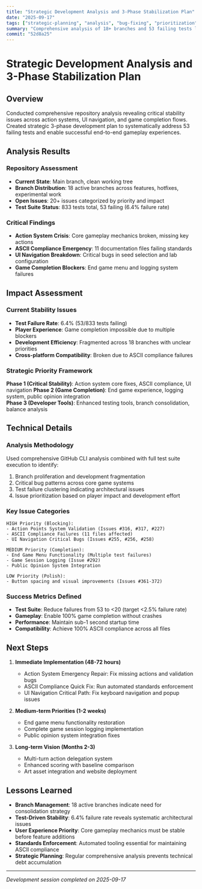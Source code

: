```yaml
---
title: "Strategic Development Analysis and 3-Phase Stabilization Plan"
date: "2025-09-17"
tags: ["strategic-planning", "analysis", "bug-fixing", "prioritization"]
summary: "Comprehensive analysis of 18+ branches and 53 failing tests leading to strategic 3-phase development plan prioritizing game stability and completion"
commit: "52d8a25"
---
```


# Strategic Development Analysis and 3-Phase Stabilization Plan

## Overview

Conducted comprehensive repository analysis revealing critical stability issues across action systems, UI navigation, and game completion flows. Created strategic 3-phase development plan to systematically address 53 failing tests and enable successful end-to-end gameplay experiences.

## Analysis Results

### Repository Assessment
- **Current State**: Main branch, clean working tree
- **Branch Distribution**: 18 active branches across features, hotfixes, experimental work
- **Open Issues**: 20+ issues categorized by priority and impact
- **Test Suite Status**: 833 tests total, 53 failing (6.4% failure rate)

### Critical Findings
- **Action System Crisis**: Core gameplay mechanics broken, missing key actions
- **ASCII Compliance Emergency**: 11 documentation files failing standards
- **UI Navigation Breakdown**: Critical bugs in seed selection and lab configuration
- **Game Completion Blockers**: End game menu and logging system failures

## Impact Assessment

### Current Stability Issues
- **Test Failure Rate**: 6.4% (53/833 tests failing)
- **Player Experience**: Game completion impossible due to multiple blockers
- **Development Efficiency**: Fragmented across 18 branches with unclear priorities
- **Cross-platform Compatibility**: Broken due to ASCII compliance failures

### Strategic Priority Framework
**Phase 1 (Critical Stability)**: Action system core fixes, ASCII compliance, UI navigation
**Phase 2 (Game Completion)**: End game experience, logging system, public opinion integration  
**Phase 3 (Developer Tools)**: Enhanced testing tools, branch consolidation, balance analysis

## Technical Details

### Analysis Methodology
Used comprehensive GitHub CLI analysis combined with full test suite execution to identify:
1. Branch proliferation and development fragmentation
2. Critical bug patterns across core game systems
3. Test failure clustering indicating architectural issues
4. Issue prioritization based on player impact and development effort

### Key Issue Categories
```
HIGH Priority (Blocking):
- Action Points System Validation (Issues #316, #317, #227)
- ASCII Compliance Failures (11 files affected)
- UI Navigation Critical Bugs (Issues #255, #256, #258)

MEDIUM Priority (Completion):
- End Game Menu Functionality (Multiple test failures)
- Game Session Logging (Issue #292)
- Public Opinion System Integration

LOW Priority (Polish):
- Button spacing and visual improvements (Issues #361-372)
```

### Success Metrics Defined
- **Test Suite**: Reduce failures from 53 to <20 (target <2.5% failure rate)
- **Gameplay**: Enable 100% game completion without crashes
- **Performance**: Maintain sub-1 second startup time
- **Compatibility**: Achieve 100% ASCII compliance across all files

## Next Steps

1. **Immediate Implementation (48-72 hours)**
   - Action System Emergency Repair: Fix missing actions and validation bugs
   - ASCII Compliance Quick Fix: Run automated standards enforcement
   - UI Navigation Critical Path: Fix keyboard navigation and popup issues

2. **Medium-term Priorities (1-2 weeks)**
   - End game menu functionality restoration
   - Complete game session logging implementation
   - Public opinion system integration fixes

3. **Long-term Vision (Months 2-3)**
   - Multi-turn action delegation system
   - Enhanced scoring with baseline comparison
   - Art asset integration and website deployment

## Lessons Learned

- **Branch Management**: 18 active branches indicate need for consolidation strategy
- **Test-Driven Stability**: 6.4% failure rate reveals systematic architectural issues
- **User Experience Priority**: Core gameplay mechanics must be stable before feature additions
- **Standards Enforcement**: Automated tooling essential for maintaining ASCII compliance
- **Strategic Planning**: Regular comprehensive analysis prevents technical debt accumulation

---

*Development session completed on 2025-09-17*
